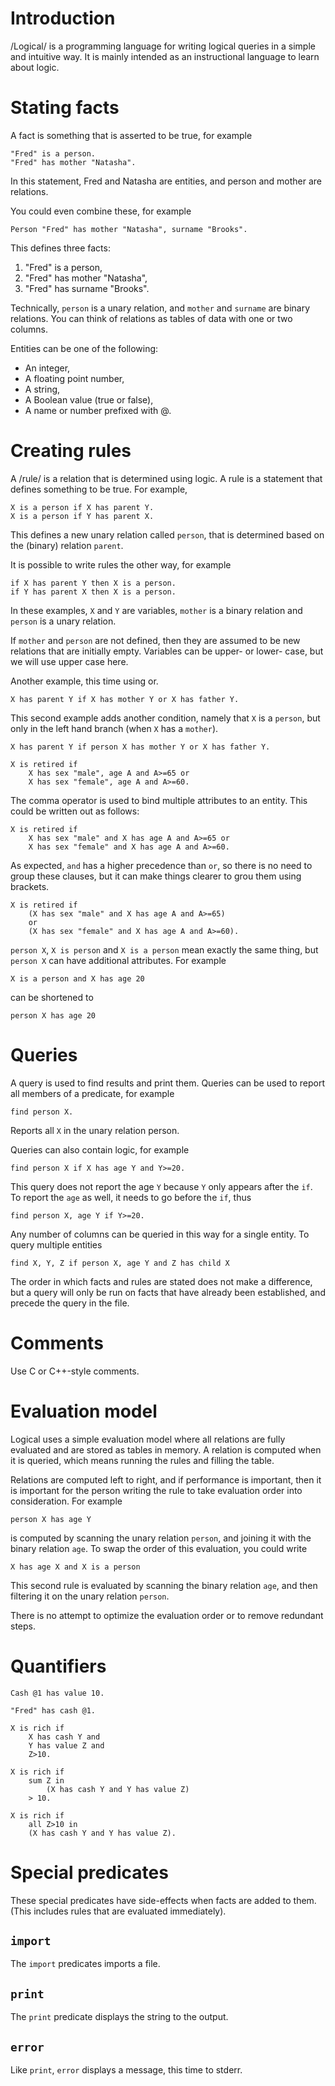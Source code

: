 # Introduction
/Logical/ is a programming language for writing logical queries in a simple and intuitive way. It is mainly intended as an instructional language to learn about logic.

# Stating facts
A fact is something that is asserted to be true, for example

```
"Fred" is a person.
"Fred" has mother "Natasha".
```

In this statement, Fred and Natasha are entities, and person and mother are relations.

You could even combine these, for example 

```
Person "Fred" has mother "Natasha", surname "Brooks".
```

This defines three facts:

1. "Fred" is a person,
2. "Fred" has mother "Natasha",
3. "Fred" has surname "Brooks".

Technically, `person` is a unary relation, and `mother` and `surname` are binary relations. You can think of relations as tables of data with one or two columns.

Entities can be one of the following:

- An integer,
- A floating point number,
- A string,
- A Boolean value (true or false),
- A name or number prefixed with @.
	
# Creating rules
A /rule/ is a relation that is determined using logic. A rule is a statement that defines something to be true. For example,

```
X is a person if X has parent Y.
X is a person if Y has parent X.
```

This defines a new unary relation called `person`, that is determined based on the (binary) relation `parent`.

It is possible to write rules the other way, for example

```
if X has parent Y then X is a person.
if Y has parent X then X is a person.
```

In these examples, `X` and `Y` are variables, `mother` is a binary relation and `person` is a unary relation.

If `mother` and `person` are not defined, then they are assumed to be new relations that are initially empty. Variables can be upper- or lower- case, but we will use upper case here.

Another example, this time using or.

```
X has parent Y if X has mother Y or X has father Y.
```

This second example adds another condition, namely that `X` is a `person`, but only in the left hand branch (when `X` has a `mother`).
	
```
X has parent Y if person X has mother Y or X has father Y.
	
X is retired if 
	X has sex "male", age A and A>=65 or
	X has sex "female", age A and A>=60.
```

The comma operator is used to bind multiple attributes to an entity. This could be written out as follows:
	
```
X is retired if 
	X has sex "male" and X has age A and A>=65 or
	X has sex "female" and X has age A and A>=60.
```

As expected, `and` has a higher precedence than `or`, so there is no need to group these clauses, but it can make things clearer to grou them using brackets.

```
X is retired if 
	(X has sex "male" and X has age A and A>=65)
    or
	(X has sex "female" and X has age A and A>=60).
```

`person X`, `X is person` and `X is a person` mean exactly the same thing, but `person X` can have additional attributes. For example

```
X is a person and X has age 20
```
can be shortened to
``` 
person X has age 20
```

# Queries
A query is used to find results and print them. Queries can be used to report all members of a predicate, for example

```
find person X.
```

Reports all `X` in the unary relation person.
	
Queries can also contain logic, for example

```
find person X if X has age Y and Y>=20.
```

This query does not report the age `Y` because `Y` only appears after the `if`. To report the `age` as well, it needs to go before the `if`, thus 
	
```
find person X, age Y if Y>=20.
```

Any number of columns can be queried in this way for a single entity. To query multiple entities

```
find X, Y, Z if person X, age Y and Z has child X
```

The order in which facts and rules are stated does not make a difference, but a query will only be run on facts that have already been established, and precede the query in the file.

# Comments
Use C or C++-style comments.

# Evaluation model
Logical uses a simple evaluation model where all relations are fully evaluated and are stored as  tables in memory. A relation is computed when it is queried, which means running the rules and filling the table.

Relations are computed left to right, and if performance is important, then it is important for the person writing the rule to take evaluation order into consideration. For example

```
person X has age Y
```

is computed by scanning the unary relation `person`, and joining it with the binary relation `age`. To swap the order of this evaluation, you could write
	
```
X has age X and X is a person
```

This second rule is evaluated by scanning the binary relation `age`, and then filtering it on the unary relation `person`.

There is no attempt to optimize the evaluation order or to remove redundant steps.

# Quantifiers
```
Cash @1 has value 10.

"Fred" has cash @1.

X is rich if 
	X has cash Y and
	Y has value Z and
	Z>10.

X is rich if
	sum Z in
		(X has cash Y and Y has value Z)
	> 10.

X is rich if 
	all Z>10 in 
	(X has cash Y and Y has value Z).
```

# Special predicates

These special predicates have side-effects when facts are added to them. (This includes rules that are evaluated immediately).

## `import`

The `import` predicates imports a file.

## `print`

The `print` predicate displays the string to the output.

## `error`

Like `print`, `error` displays a message, this time to stderr.
